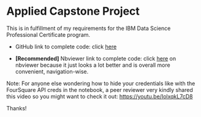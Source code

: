 # Applied Capstone Project
This is in fulfillment of my requirements for the IBM Data Science Professional Certificate program. 

* GitHub link to complete code: click [here](https://github.com/flinksey/capstoneforcoursera/blob/main/Applied%20Capstone%20Project%20(Complete%20Code).ipynb)  

* **[Recommended]** Nbviewer link to complete code: click [here](https://nbviewer.jupyter.org/github/flinksey/capstoneforcoursera/blob/main/Applied%20Capstone%20Project%20%28Complete%20Code%29.ipynb#top) on nbviewer because it just looks a lot better and is overall more convenient, navigation-wise.

Note: For anyone else wondering how to hide your credentials like with the FourSquare API creds in the notebook, a peer reviewer very kindly shared this video so you might want to check it out: https://youtu.be/IolxqkL7cD8

Thanks!
